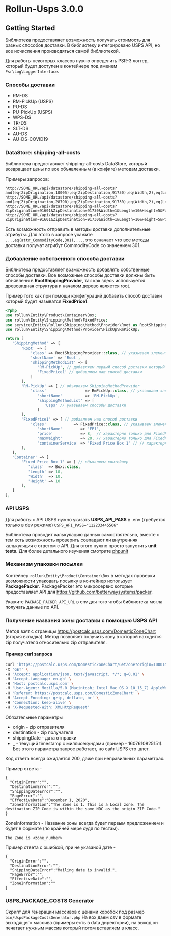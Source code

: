 # Rollun-Usps 3.0.0

## Getting Started
Библиотека предоставляет возможность получать стоимость для разных способов доставки. В библиотеку интегрировано USPS API, но все исчисления производяться самой библиотекой.

Для работы некоторых классов нужно определить PSR-3 логгер, который будет доступен в контейнере
под именем `Psr\Log\LoggerInterface`.

### Способы доставки ###
- RM-DS
- RM-PickUp (USPS)
- PU-DS
- PU-PickUp (USPS)
- WPS-DS
- TR-DS
- SLT-DS
- AU-DS
- AU-DS-COVID19


### DataStore: shipping-all-costs
Библиотека предоставляет shipping-all-costs DataStore, который возвращает цены по все объявленным (в конфиге) методам доставки. 

Примеры запросов:
```
http://SOME_URL/api/datastore/shipping-all-costs?and(eq(ZipOrigination,10005),eq(ZipDestination,91730),eq(Width,2),eq(Length,2),eq(Height,5),eq(Pounds,2),ne(cost,null()))&sort(+cost)&limit(50)
http://SOME_URL/api/datastore/shipping-all-costs?and(eq(ZipOrigination,28790),eq(ZipDestination,91730),eq(Width,2),eq(Length,2),eq(Height,1),eq(Pounds,2),eq(attr_CommodityCode,301),ne(cost,null()))&sort(+cost)&limit(50)
http://SOME_URL/api/datastore/shipping-all-costs?ZipOrigination=91601&ZipDestination=91730&Width=1&Length=10&Height=5&Pounds=0.5&Click_N_Shipp=Priority%20Mail
http://SOME_URL/api/datastore/shipping-all-costs?ZipOrigination=91601&ZipDestination=91730&Width=1&Length=10&Height=5&Pounds=1&like(id,*FtCls*)&limit(2,1)&select(id)
```
Есть возможность отправить в методы доставки дополнительные атрибуты. Для этого в запросе укажите ```...,еq(attr_CommodityCode,301),...```, это означает что все методы доставки получат атрибут CommodityCode со значением 301.

### Добавление собственного способа доставки
Библиотека предоставляет возможность добавлять собственные способы доставки. Все возможные способы доставки должны быть объявлены в **RootShippingProvider**, так как здесь используется древовидная структура и началом дерево является root. 

Пример того как при помощи конфигураций добавить способ доставки который будет называтся **FixedPrice1**.
```php
<?php
use rollun\Entity\Product\Container\Box; 
use rollun\Entity\Shipping\Method\FixedPrice;
use service\Entity\Rollun\Shipping\Method\Provider\Root as RootShippingProvider;
use rollun\Entity\Shipping\Method\Provider\PickUp\RmPickUp;

return [
   'ShippingMethod' => [
       'Root' => [
           'class' => RootShippingProvider::class, // указываем элемент сервис менеджера
           'shortName' => 'Root', 
           'shippingMethodList' => [
              'RM-PickUp', // добавляем первый способ доставки который по своей сути является еще одним ShippingMethodProvider со своими способами доставки
              'FixedPrice1' // добавляем наш способ доставки
           ]
       ],
       'RM-PickUp' => [ // объявляем ShippingMethodProvider
           'class'                 => RmPickUp::class, // указываем элемент сервис менеджера
              'shortName'          => 'RM-PickUp',
              'shippingMethodList' => [
                 'Usps' // указываем способы доставки
              ]
       ],
       'FixedPrice1' => [ // добавляем наш способ доставки
           'class'            => FixedPrice::class, // указываем элемент сервис менеджера
              'shortName'        => 'FP1',
              'price'            => 8,  // характерно только для FixedPrice::class, указываем цену
              'maxWeight'        => 20, // характерно только для FixedPrice::class, максимально допустимый вес
              'containerService' => 'Fixed Price Box 1' // // характерно только для FixedPrice::class, указываем контейнер
       ],
   ],
   'Container' => [
       'Fixed Price Box 1' => [ // объявляем контейнер
          'class'  => Box::class,
          'Length' => 10,
          'Width'  => 10,
          'Height' => 10
       ],
   ]
];
``` 

### API USPS
Для работы с API USPS нужно указать **USPS_API_PASS** в .env (требуется только в dev режиме)
``USPS_API_PASS="112233445566"``

Библиотека проводит калькулацию данных самостоятельно, вместе с тем есть возможность проверить совпадают ли внутренняя калькуляция с ответом с API. Для этого нужно просто запустить **unit tests**. 
Для более детального изучения смотрите [phpunit](test/unit/RollunEntity/Shipping/Method/Usps)

### Механизм упаковки посылки
Контейнер `rollun\Entity\Product\Container\Box` в методах проверки возможности упаковать посылку в контейнер использует **PackagePacker**.
PackagePacker это микросервис которые предоставляет API для https://github.com/betterwaysystems/packer.

Укажите `PACKAGE_PACKER_API_URL` в env для того чтобы библиотека могла получать данные по API.

### Получение названия зоны доставки с помощью USPS API

Метод взят с страницы https://postcalc.usps.com/DomesticZoneChart (вторая вкладка). Метод позволяет получить зону в которой находится zip получателя относительно zip отправителя.

#### Пример curl запроса

```sh
curl 'https://postcalc.usps.com/DomesticZoneChart/GetZone?origin=10001&destination=10001&shippingDate=12%2F10%2F2020&_=1607610825151' \
-X 'GET' \
-H 'Accept: application/json, text/javascript, */*; q=0.01' \
-H 'Accept-Language: en-gb' \
-H 'Host: postcalc.usps.com' \
-H 'User-Agent: Mozilla/5.0 (Macintosh; Intel Mac OS X 10_15_7) AppleWebKit/605.1.15 (KHTML, like Gecko) Version/13.1.3 Safari/605.1.15' \
-H 'Referer: https://postcalc.usps.com/DomesticZoneChart' \
-H 'Accept-Encoding: gzip, deflate, br' \
-H 'Connection: keep-alive' \
-H 'X-Requested-With: XMLHttpRequest'
```

Обязательные параметры
* origin - zip отправителя
* destination - zip получателя
* shippingDate - дата отправки
* _ - текущий timestamp с миллисекундами (пример - 1607610825151). Без этого параметра запрос работает, но сайт USPS его шлет.

Код ответа всегда ожидается 200, даже при неправильных параметрах.

Пример ответа - 

```json5
{
  "OriginError":"",
  "DestinationError":"",
  "ShippingDateError":"",
  "PageError":"",
  "EffectiveDate":"December 1, 2020",
  "ZoneInformation":"The Zone is 1. This is a Local zone. The destination ZIP Code is within the same NDC as the origin ZIP Code."
}
```
ZoneInformation - Название зоны всегда будет первым предложением и будет в формате (по крайней мере судя по тестам).
```
The Zone is <zone_number>
```

Пример ответа с ошибкой, при не указаной дате - 

```json5
{
  "OriginError":"",
  "DestinationError":"",
  "ShippingDateError":"Mailing date is invalid.",
  "PageError":"",
  "EffectiveDate":"",
  "ZoneInformation":""
}
```

### USPS_PACKAGE_COSTS Generator 
Скрипт для генерации массивов с ценами коробок под размер `bin/UspsPackageCostsGenerator.php`
На вох даем csv в формате выходящего массива (примеры есть в data директории), на выход он печатает нужным массив который потом вставляем в класс. 
